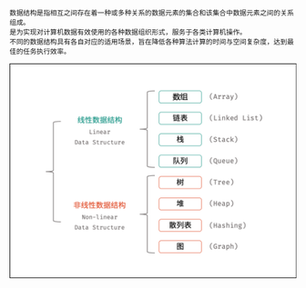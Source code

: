     数据结构是指相互之间存在着一种或多种关系的数据元素的集合和该集合中数据元素之间的关系组成。  
    是为实现对计算机数据有效使用的各种数据组织形式，服务于各类计算机操作。   
    不同的数据结构具有各自对应的适用场景，旨在降低各种算法计算的时间与空间复杂度，达到最佳的任务执行效率。   
![avatar](../static/structure.png)

